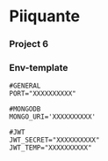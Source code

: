 # Piiquante #

### Project 6 ###

### Env-template ###

```
#GENERAL
PORT="XXXXXXXXXX"

#MONGODB
MONGO_URI='XXXXXXXXXX'

#JWT
JWT_SECRET="XXXXXXXXXX"
JWT_TEMP="XXXXXXXXXX"
```